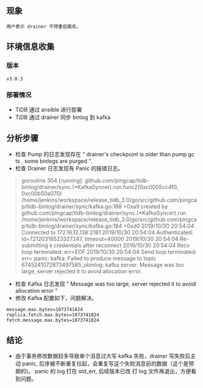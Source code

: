 ## 现象
    
    用户表示 drainer 不停重启服务。

## 环境信息收集
### 版本
    v3.0.3
### 部署情况
- TiDB 通过 ansible 进行部署
- TiDB 通过 drainer 同步 binlog 到 kafka

## 分析步骤
- 检查 Pump 的日志发现存在 " drainer's checkpoint is older than pump gc ts . some binlogs are purged ".
- 检查 Drainer 日志发现有 Panic 的报错日志。
>    goroutine 304 [running]:
    github.com/pingcap/tidb-binlog/drainer/sync.(*KafkaSyncer).run.func2(0xc0005cc4f0, 0xc00b50a070)
    /home/jenkins/workspace/release_tidb_3.0/go/src/github.com/pingcap/tidb-binlog/drainer/sync/kafka.go:188 +0xa9
    created by github.com/pingcap/tidb-binlog/drainer/sync.(*KafkaSyncer).run
    /home/jenkins/workspace/release_tidb_3.0/go/src/github.com/pingcap/tidb-binlog/drainer/sync/kafka.go:184 +0xd0
    2019/10/30 20:54:04 Connected to 172.16.12.138:2181
    2019/10/30 20:54:04 Authenticated: id=72120316523327247, timeout=40000
    2019/10/30 20:54:04 Re-submitting `0` credentials after reconnect
    2019/10/30 20:54:04 Recv loop terminated: err=EOF
    2019/10/30 20:54:04 Send loop terminated: err=<nil>
    panic: kafka: Failed to produce message to topic 6745241072873497585_obinlog: kafka server: Message was too large, server rejected it to avoid allocation error.
- 检查 Kafka 日志发现 " Message was too large, server rejected it to avoid allocation error "
- 修改 Kafka 配置如下，问题解决。
```properties
message.max.bytes=1073741824 
replica.fetch.max.bytes=1073741824 
fetch.message.max.bytes=1073741824 
```
## 结论
- 由于事务修改数据较多导致单个消息过大写 kafka 失败，drainer 写失败后主动 panic, 后序被不断重复拉起，会重复写这个失败消息前的数据（这个是预期的)。 panic 的 log 打在 std_err, 后续版本已改 打 log 文件再退出，方便看到问题。 
